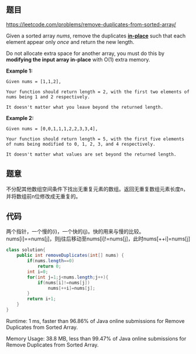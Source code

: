 ## 题目

https://leetcode.com/problems/remove-duplicates-from-sorted-array/

Given a sorted array *nums*, remove the duplicates [**in-place**](https://en.wikipedia.org/wiki/In-place_algorithm) such that each element appear only *once* and return the new length.

Do not allocate extra space for another array, you must do this by **modifying the input array in-place** with O(1) extra memory.

**Example 1:**

```
Given nums = [1,1,2],

Your function should return length = 2, with the first two elements of nums being 1 and 2 respectively.

It doesn't matter what you leave beyond the returned length.
```

**Example 2:**

```
Given nums = [0,0,1,1,1,2,2,3,3,4],

Your function should return length = 5, with the first five elements of nums being modified to 0, 1, 2, 3, and 4 respectively.

It doesn't matter what values are set beyond the returned length.
```



## 题意

不分配其他数组空间条件下找出无重复元素的数组。返回无重复数组元素长度n，并将数组前n位修改成无重复的。



## 代码

两个指针，一个慢的(i)，一个快的(j)。快的用来与慢的比较。nums[i]==nums[j]，则j往后移动至nums[i]!=nums[j]，此时nums[++i]=nums[j]



```java
class solution{
    public int removeDuplicates(int[] nums) {
        if(nums.length==0)
            return 0;
        int i=0;
        for(int j=1;j<nums.length;j++){
            if(nums[i]!=nums[j])
                nums[++i]=nums[j];
        }
        return i+1;
    }
}
```

Runtime: 1 ms, faster than 96.86% of Java online submissions for Remove Duplicates from Sorted Array.

Memory Usage: 38.8 MB, less than 99.47% of Java online submissions for Remove Duplicates from Sorted Array.